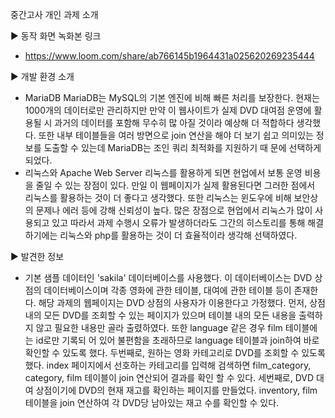 중간고사 개인 과제 소개

▶ 동작 화면 녹화본 링크
  - https://www.loom.com/share/ab766145b1964431a025620269235444

▶ 개발 환경 소개
  - MariaDB
    MariaDB는 MySQL의 기본 엔진에 비해 빠른 처리를 보장한다. 현재는 1000개의 데이터로만 관리하지만 만약 이 웹사이트가 실제 DVD 대여점 운영에 활용될 시 과거의 데이터를 포함해 무수히 많
    아질 것이라 예상해 더 적합하다 생각했다. 또한 내부 테이블들을 여러 방면으로 join 연산을 해야 더 보기 쉽고 의미있는 정보를 도출할 수 있는데 MariaDB는 조인 쿼리 최적화를 지원하기 때
    문에 선택하게 되었다.
  - 리눅스와 Apache Web Server
    리눅스를 활용하게 되면 현업에서 보통 운영 비용을 줄일 수 있는 장점이 있다. 만일 이 웹페이지가 실제 활용된다면 그러한 점에서 리눅스를 활용하는 것이 더 좋다고 생각했다. 
    또한 리눅스는 윈도우에 비해 보안상의 문제나 에러 등에 강해 신뢰성이 높다. 많은 장점으로 현업에서 리눅스가 많이 사용되고 있고 따라서 과제 수행시 오류가 발생하더라도 그간의 히스토리를
    통해 해결하기에는 리눅스와 php를 활용하는 것이 더 효율적이라 생각해 선택하였다.
  
▶ 발견한 정보
  - 기본 샘플 데이터인 'sakila' 데이터베이스를 사용했다.
    이 데이터베이스는 DVD 상점의 데이터베이스이며 각종 영화에 관한 테이블, 대여에 관한 테이블 등이 존재한다.
    해당 과제의 웹페이지는 DVD 상점의 사용자가 이용한다고 가정했다.
    먼저, 상점 내의 모든 DVD를 조회할 수 있는 페이지가 있으며 테이블 내의 모든 내용을 출력하지 않고 필요한 내용만 골라 출렸하였다. 또한 language 같은 경우 film 테이블에는 id로만 기록되
    어 있어 불편함을 초래하므로 language 테이블과 join하여 바로 확인할 수 있도록 했다.
    두번째로, 원하는 영화 카테고리로 DVD를 조회할 수 있도록 했다. index 페이지에서 선호하는 카테고리를 입력해 검색하면 film_category, category, film 테이블이 join 연산되어 결과를 확인
    할 수 있다.
    세번째로, DVD 대여 상점이기에 DVD의 현재 재고를 확인하는 페이지를 만들었다. inventory, film 테이블을 join 연산하여 각 DVD당 남아있는 재고 수를 확인할 수 있다.
